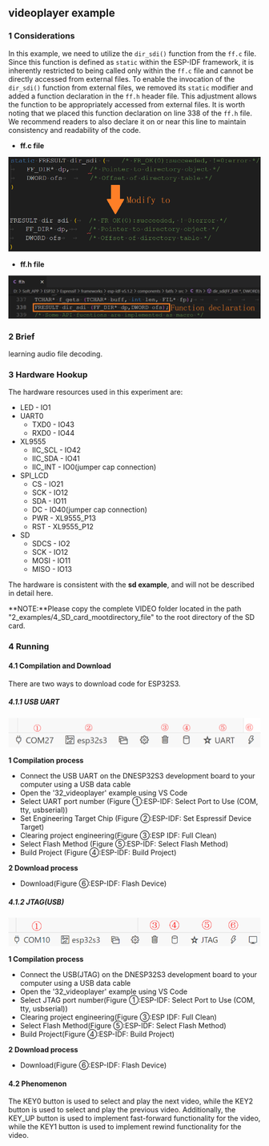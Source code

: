 ## videoplayer example

### 1 Considerations

In this example, we need to utilize the `dir_sdi()` function from the `ff.c` file. Since this function is defined as `static` within the ESP-IDF framework, it is inherently restricted to being called only within the `ff.c` file and cannot be directly accessed from external files. To enable the invocation of the `dir_sdi()` function from external files, we removed its `static` modifier and added a function declaration in the `ff.h` header file. This adjustment allows the function to be appropriately accessed from external files. It is worth noting that we placed this function declaration on line 338 of the `ff.h` file. We recommend readers to also declare it on or near this line to maintain consistency and readability of the code.

- **ff.c file**

![](../../../../1_docs/3_figures/examples/chinese_display/modify_to.png)

- **ff.h file**

![](../../../../1_docs/3_figures/examples/chinese_display/function_declaration.png)

### 2 Brief

learning audio file decoding.

### 3 Hardware Hookup

The hardware resources used in this experiment are:

- LED - IO1
- UART0
  - TXD0 - IO43
  - RXD0 - IO44
- XL9555
  - IIC_SCL - IO42
  - IIC_SDA - IO41
  - IIC_INT - IO0(jumper cap connection)
- SPI_LCD
  - CS - IO21
  - SCK - IO12
  - SDA - IO11
  - DC - IO40(jumper cap connection)
  - PWR - XL9555_P13
  - RST - XL9555_P12
- SD
  - SDCS - IO2
  - SCK - IO12
  - MOSI - IO11
  - MISO - IO13

The hardware is consistent with the **sd example**, and will not be described in detail here.

**NOTE:**Please copy the complete VIDEO folder located in the path "2_examples/4_SD_card_mootdirectory_file" to the root directory of the SD card.

### 4 Running

#### 4.1 Compilation and Download

There are two ways to download code for ESP32S3.

##### 4.1.1 USB UART

![](../../../../1_docs/3_figures/examples/led/compilation(UART).png)

**1 Compilation process**

- Connect the USB UART on the DNESP32S3 development board to your computer using a USB data cable
- Open the '32_videoplayer' example using VS Code
- Select UART port number (Figure ①:ESP-IDF: Select Port to Use (COM, tty, usbserial))
- Set Engineering Target Chip (Figure ②:ESP-IDF: Set Espressif Device Target)
- Clearing project engineering(Figure ③:ESP IDF: Full Clean)
- Select Flash Method (Figure ⑤:ESP-IDF: Select Flash Method)
- Build Project (Figure ④:ESP-IDF: Build Project)

**2 Download process**

- Download(Figure ⑥:ESP-IDF: Flash Device)

##### 4.1.2 JTAG(USB)

![](../../../../1_docs/3_figures/examples/led/compilation(JTAG).png)

**1 Compilation process**

- Connect the USB(JTAG) on the DNESP32S3 development board to your computer using a USB data cable
- Open the '32_videoplayer' example using VS Code
- Select JTAG port number(Figure ①:ESP-IDF: Select Port to Use (COM, tty, usbserial))
- Clearing project engineering(Figure ③:ESP IDF: Full Clean)
- Select Flash Method(Figure ⑤:ESP-IDF: Select Flash Method)
- Build Project(Figure ④:ESP-IDF: Build Project)

**2 Download process**

- Download(Figure ⑥:ESP-IDF: Flash Device)

#### 4.2 Phenomenon

The KEY0 button is used to select and play the next video, while the KEY2 button is used to select and play the previous video. Additionally, the KEY_UP button is used to implement fast-forward functionality for the video, while the KEY1 button is used to implement rewind functionality for the video. 

![]()